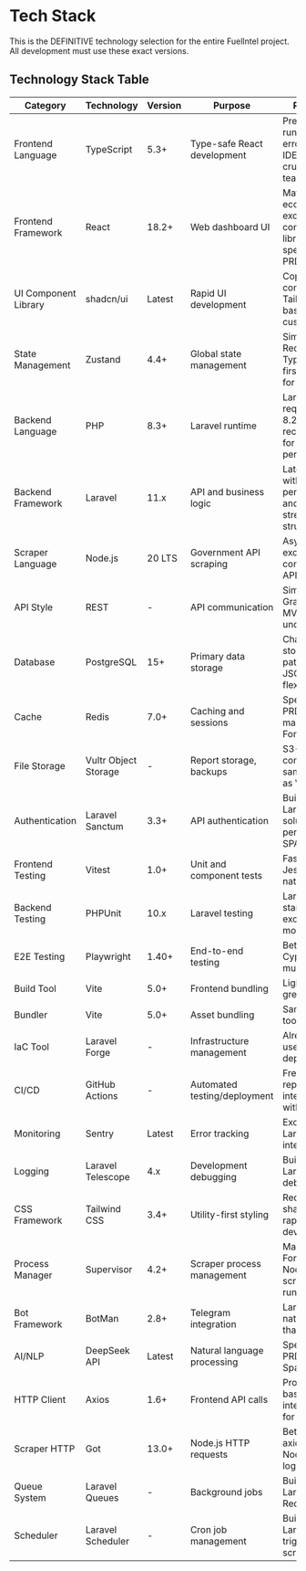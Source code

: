 # Tech Stack

This is the DEFINITIVE technology selection for the entire FuelIntel project. All development must use these exact versions.

## Technology Stack Table

| Category             | Technology           | Version | Purpose                      | Rationale                                                             |
| -------------------- | -------------------- | ------- | ---------------------------- | --------------------------------------------------------------------- |
| Frontend Language    | TypeScript           | 5.3+    | Type-safe React development  | Prevents runtime errors, better IDE support, crucial for team scaling |
| Frontend Framework   | React                | 18.2+   | Web dashboard UI             | Mature ecosystem, excellent component libraries, specified in PRD     |
| UI Component Library | shadcn/ui            | Latest  | Rapid UI development         | Copy-paste components, Tailwind-based, highly customizable            |
| State Management     | Zustand              | 4.4+    | Global state management      | Simpler than Redux, TypeScript-first, perfect for our scale           |
| Backend Language     | PHP                  | 8.3+    | Laravel runtime              | Laravel 11 requires PHP 8.2+, 8.3 recommended for performance         |
| Backend Framework    | Laravel              | 11.x    | API and business logic       | Latest version with improved performance and streamlined structure    |
| Scraper Language     | Node.js              | 20 LTS  | Government API scraping      | Async/await excellence for concurrent API calls                       |
| API Style            | REST                 | -       | API communication            | Simpler than GraphQL for MVP, well-understood                         |
| Database             | PostgreSQL           | 15+     | Primary data storage         | Change-only storage pattern, JSONB for flexibility                    |
| Cache                | Redis                | 7.0+    | Caching and sessions         | Specified in PRD, managed by Forge                                    |
| File Storage         | Vultr Object Storage | -       | Report storage, backups      | S3-compatible, same vendor as VPS                                     |
| Authentication       | Laravel Sanctum      | 3.3+    | API authentication           | Built-in Laravel solution, perfect for SPA + mobile                   |
| Frontend Testing     | Vitest               | 1.0+    | Unit and component tests     | Faster than Jest, Vite-native                                         |
| Backend Testing      | PHPUnit              | 10.x    | Laravel testing              | Laravel standard, excellent mocking                                   |
| E2E Testing          | Playwright           | 1.40+   | End-to-end testing           | Better than Cypress for multi-browser                                 |
| Build Tool           | Vite                 | 5.0+    | Frontend bundling            | Lightning fast, great DX                                              |
| Bundler              | Vite                 | 5.0+    | Asset bundling               | Same as build tool                                                    |
| IaC Tool             | Laravel Forge        | -       | Infrastructure management    | Already in use, handles deployments                                   |
| CI/CD                | GitHub Actions       | -       | Automated testing/deployment | Free for public repos, integrates with Forge                          |
| Monitoring           | Sentry               | Latest  | Error tracking               | Excellent Laravel/React integration                                   |
| Logging              | Laravel Telescope    | 4.x     | Development debugging        | Built-in Laravel debugging                                            |
| CSS Framework        | Tailwind CSS         | 3.4+    | Utility-first styling        | Required by shadcn/ui, rapid development                              |
| Process Manager      | Supervisor           | 4.2+    | Scraper process management   | Managed by Forge, keeps Node.js scraper running                       |
| Bot Framework        | BotMan               | 2.8+    | Telegram integration         | Laravel-native, simpler than raw SDK                                  |
| AI/NLP               | DeepSeek API         | Latest  | Natural language processing  | Specified in PRD for Spanish NLP                                      |
| HTTP Client          | Axios                | 1.6+    | Frontend API calls           | Promise-based, interceptors for auth                                  |
| Scraper HTTP         | Got                  | 13.0+   | Node.js HTTP requests        | Better than axios for Node.js, retry logic built-in                   |
| Queue System         | Laravel Queues       | -       | Background jobs              | Built-in Laravel, uses Redis driver                                   |
| Scheduler            | Laravel Scheduler    | -       | Cron job management          | Built-in Laravel, triggers scraper                                    |
